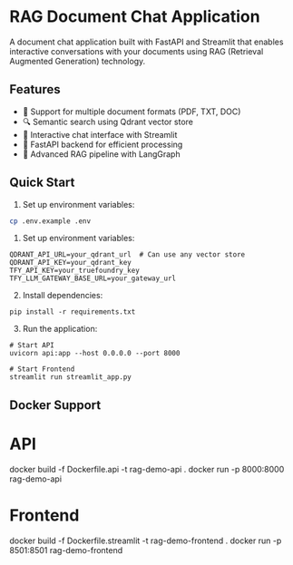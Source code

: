 # RAG Document Chat Application

A document chat application built with FastAPI and Streamlit that enables interactive conversations with your documents using RAG (Retrieval Augmented Generation) technology.

## Features

- 📄 Support for multiple document formats (PDF, TXT, DOC)
- 🔍 Semantic search using Qdrant vector store
- 💬 Interactive chat interface with Streamlit
- 🚀 FastAPI backend for efficient processing
- 🧠 Advanced RAG pipeline with LangGraph

## Quick Start

1. Set up environment variables:

```bash
cp .env.example .env
```


1. Set up environment variables:
```
QDRANT_API_URL=your_qdrant_url  # Can use any vector store
QDRANT_API_KEY=your_qdrant_key
TFY_API_KEY=your_truefoundry_key
TFY_LLM_GATEWAY_BASE_URL=your_gateway_url
```

2. Install dependencies:
```
pip install -r requirements.txt
```


3. Run the application:
```
# Start API
uvicorn api:app --host 0.0.0.0 --port 8000

# Start Frontend
streamlit run streamlit_app.py
```


## Docker Support

# API
docker build -f Dockerfile.api -t rag-demo-api .
docker run -p 8000:8000 rag-demo-api

# Frontend
docker build -f Dockerfile.streamlit -t rag-demo-frontend .
docker run -p 8501:8501 rag-demo-frontend